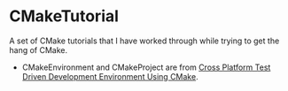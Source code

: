 # CMakeTutorial
A set of CMake tutorials that I have worked through while trying to get the hang of CMake.

- CMakeEnvironment and CMakeProject are from [Cross Platform Test Driven Development Environment Using CMake](http://www.gamedev.net/page/resources/_/technical/general-programming/cross-platform-test-driven-development-environment-using-cmake-part-1-r2986).
